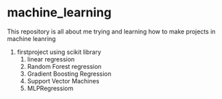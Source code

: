 # machine_learning
This repository is all about me trying and learning how to make projects in machine leanring
1. firstproject using scikit library
   1. linear regression
   2. Random Forest regression
   3. Gradient Boosting Regression
   4. Support Vector Machines
   5. MLPRegressiom
